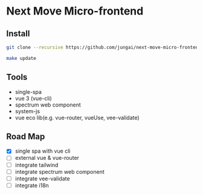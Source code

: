 # Next Move Micro-frontend

## Install

```bash
git clone --recursive https://github.com/jungai/next-move-micro-frontend-workspace.git

make update
```

## Tools
- single-spa
- vue 3 (vue-cli)
- spectrum web component
- system-js
- vue eco lib(e.g. vue-router, vueUse, vee-validate)

## Road Map

- [x] single spa with vue cli
- [ ] external vue & vue-router
- [ ] integrate tailwind
- [ ] integrate spectrum web component
- [ ] integrate vee-validate
- [ ] integrate i18n